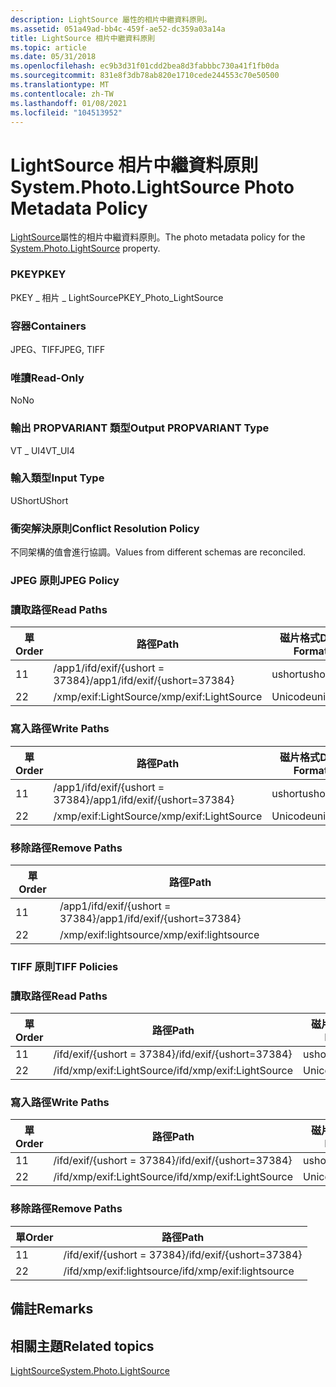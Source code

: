 ```yaml
---
description: LightSource 屬性的相片中繼資料原則。
ms.assetid: 051a49ad-bb4c-459f-ae52-dc359a03a14a
title: LightSource 相片中繼資料原則
ms.topic: article
ms.date: 05/31/2018
ms.openlocfilehash: ec9b3d31f01cdd2bea8d3fabbbc730a41f1fb0da
ms.sourcegitcommit: 831e8f3db78ab820e1710cede244553c70e50500
ms.translationtype: MT
ms.contentlocale: zh-TW
ms.lasthandoff: 01/08/2021
ms.locfileid: "104513952"
---
```

# <a name="systemphotolightsource-photo-metadata-policy"></a><span data-ttu-id="c134e-103">LightSource 相片中繼資料原則</span><span class="sxs-lookup"><span data-stu-id="c134e-103">System.Photo.LightSource Photo Metadata Policy</span></span>

<span data-ttu-id="c134e-104">[LightSource](../properties/props-system-photo-lightsource.md)屬性的相片中繼資料原則。</span><span class="sxs-lookup"><span data-stu-id="c134e-104">The photo metadata policy for the [System.Photo.LightSource](../properties/props-system-photo-lightsource.md) property.</span></span>

### <a name="pkey"></a><span data-ttu-id="c134e-105">PKEY</span><span class="sxs-lookup"><span data-stu-id="c134e-105">PKEY</span></span>

<span data-ttu-id="c134e-106">PKEY \_ 相片 \_ LightSource</span><span class="sxs-lookup"><span data-stu-id="c134e-106">PKEY\_Photo\_LightSource</span></span>

### <a name="containers"></a><span data-ttu-id="c134e-107">容器</span><span class="sxs-lookup"><span data-stu-id="c134e-107">Containers</span></span>

<span data-ttu-id="c134e-108">JPEG、TIFF</span><span class="sxs-lookup"><span data-stu-id="c134e-108">JPEG, TIFF</span></span>

### <a name="read-only"></a><span data-ttu-id="c134e-109">唯讀</span><span class="sxs-lookup"><span data-stu-id="c134e-109">Read-Only</span></span>

<span data-ttu-id="c134e-110">No</span><span class="sxs-lookup"><span data-stu-id="c134e-110">No</span></span>

### <a name="output-propvariant-type"></a><span data-ttu-id="c134e-111">輸出 PROPVARIANT 類型</span><span class="sxs-lookup"><span data-stu-id="c134e-111">Output PROPVARIANT Type</span></span>

<span data-ttu-id="c134e-112">VT \_ UI4</span><span class="sxs-lookup"><span data-stu-id="c134e-112">VT\_UI4</span></span>

### <a name="input-type"></a><span data-ttu-id="c134e-113">輸入類型</span><span class="sxs-lookup"><span data-stu-id="c134e-113">Input Type</span></span>

<span data-ttu-id="c134e-114">UShort</span><span class="sxs-lookup"><span data-stu-id="c134e-114">UShort</span></span>

### <a name="conflict-resolution-policy"></a><span data-ttu-id="c134e-115">衝突解決原則</span><span class="sxs-lookup"><span data-stu-id="c134e-115">Conflict Resolution Policy</span></span>

<span data-ttu-id="c134e-116">不同架構的值會進行協調。</span><span class="sxs-lookup"><span data-stu-id="c134e-116">Values from different schemas are reconciled.</span></span>

### <a name="jpeg-policy"></a><span data-ttu-id="c134e-117">JPEG 原則</span><span class="sxs-lookup"><span data-stu-id="c134e-117">JPEG Policy</span></span>

### <a name="read-paths"></a><span data-ttu-id="c134e-118">讀取路徑</span><span class="sxs-lookup"><span data-stu-id="c134e-118">Read Paths</span></span>



| <span data-ttu-id="c134e-119">單</span><span class="sxs-lookup"><span data-stu-id="c134e-119">Order</span></span> | <span data-ttu-id="c134e-120">路徑</span><span class="sxs-lookup"><span data-stu-id="c134e-120">Path</span></span>                          | <span data-ttu-id="c134e-121">磁片格式</span><span class="sxs-lookup"><span data-stu-id="c134e-121">Disk Format</span></span> |
|-------|-------------------------------|-------------|
| <span data-ttu-id="c134e-122">1</span><span class="sxs-lookup"><span data-stu-id="c134e-122">1</span></span>     | <span data-ttu-id="c134e-123">/app1/ifd/exif/{ushort = 37384}</span><span class="sxs-lookup"><span data-stu-id="c134e-123">/app1/ifd/exif/{ushort=37384}</span></span> | <span data-ttu-id="c134e-124">ushort</span><span class="sxs-lookup"><span data-stu-id="c134e-124">ushort</span></span>      |
| <span data-ttu-id="c134e-125">2</span><span class="sxs-lookup"><span data-stu-id="c134e-125">2</span></span>     | <span data-ttu-id="c134e-126">/xmp/exif:LightSource</span><span class="sxs-lookup"><span data-stu-id="c134e-126">/xmp/exif:LightSource</span></span>         | <span data-ttu-id="c134e-127">Unicode</span><span class="sxs-lookup"><span data-stu-id="c134e-127">unicode</span></span>     |



 

### <a name="write-paths"></a><span data-ttu-id="c134e-128">寫入路徑</span><span class="sxs-lookup"><span data-stu-id="c134e-128">Write Paths</span></span>



| <span data-ttu-id="c134e-129">單</span><span class="sxs-lookup"><span data-stu-id="c134e-129">Order</span></span> | <span data-ttu-id="c134e-130">路徑</span><span class="sxs-lookup"><span data-stu-id="c134e-130">Path</span></span>                          | <span data-ttu-id="c134e-131">磁片格式</span><span class="sxs-lookup"><span data-stu-id="c134e-131">Disk Format</span></span> |
|-------|-------------------------------|-------------|
| <span data-ttu-id="c134e-132">1</span><span class="sxs-lookup"><span data-stu-id="c134e-132">1</span></span>     | <span data-ttu-id="c134e-133">/app1/ifd/exif/{ushort = 37384}</span><span class="sxs-lookup"><span data-stu-id="c134e-133">/app1/ifd/exif/{ushort=37384}</span></span> | <span data-ttu-id="c134e-134">ushort</span><span class="sxs-lookup"><span data-stu-id="c134e-134">ushort</span></span>      |
| <span data-ttu-id="c134e-135">2</span><span class="sxs-lookup"><span data-stu-id="c134e-135">2</span></span>     | <span data-ttu-id="c134e-136">/xmp/exif:LightSource</span><span class="sxs-lookup"><span data-stu-id="c134e-136">/xmp/exif:LightSource</span></span>         | <span data-ttu-id="c134e-137">Unicode</span><span class="sxs-lookup"><span data-stu-id="c134e-137">unicode</span></span>     |



 

### <a name="remove-paths"></a><span data-ttu-id="c134e-138">移除路徑</span><span class="sxs-lookup"><span data-stu-id="c134e-138">Remove Paths</span></span>



| <span data-ttu-id="c134e-139">單</span><span class="sxs-lookup"><span data-stu-id="c134e-139">Order</span></span> | <span data-ttu-id="c134e-140">路徑</span><span class="sxs-lookup"><span data-stu-id="c134e-140">Path</span></span>                          |
|-------|-------------------------------|
| <span data-ttu-id="c134e-141">1</span><span class="sxs-lookup"><span data-stu-id="c134e-141">1</span></span>     | <span data-ttu-id="c134e-142">/app1/ifd/exif/{ushort = 37384}</span><span class="sxs-lookup"><span data-stu-id="c134e-142">/app1/ifd/exif/{ushort=37384}</span></span> |
| <span data-ttu-id="c134e-143">2</span><span class="sxs-lookup"><span data-stu-id="c134e-143">2</span></span>     | <span data-ttu-id="c134e-144">/xmp/exif:lightsource</span><span class="sxs-lookup"><span data-stu-id="c134e-144">/xmp/exif:lightsource</span></span>         |



 

### <a name="tiff-policies"></a><span data-ttu-id="c134e-145">TIFF 原則</span><span class="sxs-lookup"><span data-stu-id="c134e-145">TIFF Policies</span></span>

### <a name="read-paths"></a><span data-ttu-id="c134e-146">讀取路徑</span><span class="sxs-lookup"><span data-stu-id="c134e-146">Read Paths</span></span>



| <span data-ttu-id="c134e-147">單</span><span class="sxs-lookup"><span data-stu-id="c134e-147">Order</span></span> | <span data-ttu-id="c134e-148">路徑</span><span class="sxs-lookup"><span data-stu-id="c134e-148">Path</span></span>                      | <span data-ttu-id="c134e-149">磁片格式</span><span class="sxs-lookup"><span data-stu-id="c134e-149">Disk Format</span></span> |
|-------|---------------------------|-------------|
| <span data-ttu-id="c134e-150">1</span><span class="sxs-lookup"><span data-stu-id="c134e-150">1</span></span>     | <span data-ttu-id="c134e-151">/ifd/exif/{ushort = 37384}</span><span class="sxs-lookup"><span data-stu-id="c134e-151">/ifd/exif/{ushort=37384}</span></span>  | <span data-ttu-id="c134e-152">ushort</span><span class="sxs-lookup"><span data-stu-id="c134e-152">ushort</span></span>      |
| <span data-ttu-id="c134e-153">2</span><span class="sxs-lookup"><span data-stu-id="c134e-153">2</span></span>     | <span data-ttu-id="c134e-154">/ifd/xmp/exif:LightSource</span><span class="sxs-lookup"><span data-stu-id="c134e-154">/ifd/xmp/exif:LightSource</span></span> | <span data-ttu-id="c134e-155">Unicode</span><span class="sxs-lookup"><span data-stu-id="c134e-155">unicode</span></span>     |



 

### <a name="write-paths"></a><span data-ttu-id="c134e-156">寫入路徑</span><span class="sxs-lookup"><span data-stu-id="c134e-156">Write Paths</span></span>



| <span data-ttu-id="c134e-157">單</span><span class="sxs-lookup"><span data-stu-id="c134e-157">Order</span></span> | <span data-ttu-id="c134e-158">路徑</span><span class="sxs-lookup"><span data-stu-id="c134e-158">Path</span></span>                      | <span data-ttu-id="c134e-159">磁片格式</span><span class="sxs-lookup"><span data-stu-id="c134e-159">Disk Format</span></span> |
|-------|---------------------------|-------------|
| <span data-ttu-id="c134e-160">1</span><span class="sxs-lookup"><span data-stu-id="c134e-160">1</span></span>     | <span data-ttu-id="c134e-161">/ifd/exif/{ushort = 37384}</span><span class="sxs-lookup"><span data-stu-id="c134e-161">/ifd/exif/{ushort=37384}</span></span>  | <span data-ttu-id="c134e-162">ushort</span><span class="sxs-lookup"><span data-stu-id="c134e-162">ushort</span></span>      |
| <span data-ttu-id="c134e-163">2</span><span class="sxs-lookup"><span data-stu-id="c134e-163">2</span></span>     | <span data-ttu-id="c134e-164">/ifd/xmp/exif:LightSource</span><span class="sxs-lookup"><span data-stu-id="c134e-164">/ifd/xmp/exif:LightSource</span></span> | <span data-ttu-id="c134e-165">Unicode</span><span class="sxs-lookup"><span data-stu-id="c134e-165">unicode</span></span>     |



 

### <a name="remove-paths"></a><span data-ttu-id="c134e-166">移除路徑</span><span class="sxs-lookup"><span data-stu-id="c134e-166">Remove Paths</span></span>



| <span data-ttu-id="c134e-167">單</span><span class="sxs-lookup"><span data-stu-id="c134e-167">Order</span></span> | <span data-ttu-id="c134e-168">路徑</span><span class="sxs-lookup"><span data-stu-id="c134e-168">Path</span></span>                      |
|-------|---------------------------|
| <span data-ttu-id="c134e-169">1</span><span class="sxs-lookup"><span data-stu-id="c134e-169">1</span></span>     | <span data-ttu-id="c134e-170">/ifd/exif/{ushort = 37384}</span><span class="sxs-lookup"><span data-stu-id="c134e-170">/ifd/exif/{ushort=37384}</span></span>  |
| <span data-ttu-id="c134e-171">2</span><span class="sxs-lookup"><span data-stu-id="c134e-171">2</span></span>     | <span data-ttu-id="c134e-172">/ifd/xmp/exif:lightsource</span><span class="sxs-lookup"><span data-stu-id="c134e-172">/ifd/xmp/exif:lightsource</span></span> |



 

## <a name="remarks"></a><span data-ttu-id="c134e-173">備註</span><span class="sxs-lookup"><span data-stu-id="c134e-173">Remarks</span></span>

## <a name="related-topics"></a><span data-ttu-id="c134e-174">相關主題</span><span class="sxs-lookup"><span data-stu-id="c134e-174">Related topics</span></span>

<dl> <dt>

[<span data-ttu-id="c134e-175">LightSource</span><span class="sxs-lookup"><span data-stu-id="c134e-175">System.Photo.LightSource</span></span>](../properties/props-system-photo-lightsource.md)
</dt> </dl>

 

 
